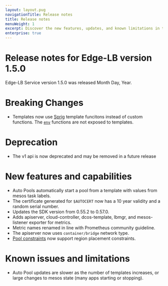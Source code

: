 ```yaml
---
layout: layout.pug
navigationTitle: Release notes
title: Release notes
menuWeight: 1
excerpt: Discover the new features, updates, and known limitations in this release of the Edge-LB service
enterprise: true
---
```

# Release notes for Edge-LB version 1.5.0
Edge-LB Service version 1.5.0 was released Month Day, Year.

# Breaking Changes
- Templates now use [Sprig](http://masterminds.github.io/sprig/) template funcitons instead of custom functions. The [`env`](http://masterminds.github.io/sprig/os.html) functions are not exposed to templates.

# Deprecation
- The v1 api is now deprecated and may be removed in a future release

# New features and capabilities
- Auto Pools automatically start a pool from a template with values from mesos task labels.
- The certificate generated for `$AUTOCERT` now has a 10 year validity and a random serial number.
- Updates the SDK version from 0.55.2 to 0.57.0.
- Adds apiserver, cloud-controller, dcos-template, lbmgr, and mesos-listener exporter for metrics.
- Metric names renamed in line with Prometheus community guideline.
- The apiserver now uses `container/bridge` network type.
- [Pool constraints](../pool-configuration/v2-reference/#pool) now support region placement constraints.

# Known issues and limitations
- Auto Pool updates are slower as the number of templates increases, or large changes to mesos state (many apps starting or stopping).
